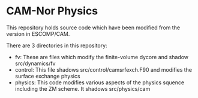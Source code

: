 # CAM-Nor Physics

This repository holds source code which have been modified from the version in ESCOMP/CAM.

There are 3 directories in this repository:

- fv: These are files which modify the finite-volume dycore and shadow src/dynamics/fv
- control: This file shadows src/control/camsrfexch.F90 and modifies the surface exchange physics
- physics: This code modifies various aspects of the physics squence including the ZM scheme. It shadows src/physics/cam

